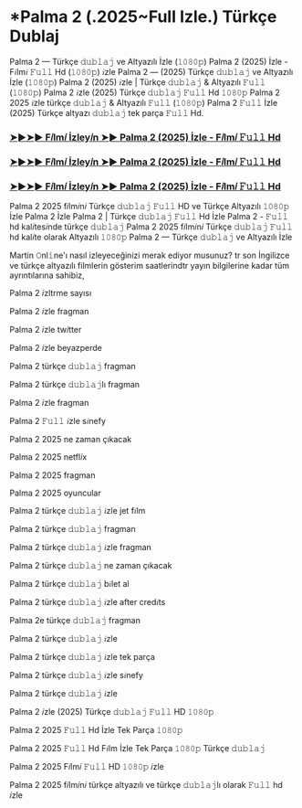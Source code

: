 # *Palma 2 (.2025~Full Izle.) Türkçe Dublaj

Palma 2 — Türkçe 𝚍𝚞𝚋𝚕𝚊𝚓 ve Altyazılı İzle (𝟷𝟶𝟾𝟶𝚙) Palma 2 (2025) İzle - F𝑖lm𝑖 𝙵𝚞𝚕𝚕 Hd (𝟷𝟶𝟾𝟶𝚙) 𝑖zle Palma 2 — (2025) Türkçe 𝚍𝚞𝚋𝚕𝚊𝚓 ve Altyazılı İzle (𝟷𝟶𝟾𝟶𝚙) Palma 2 (2025) 𝑖zle | Türkçe 𝚍𝚞𝚋𝚕𝚊𝚓 & Altyazılı 𝙵𝚞𝚕𝚕 (𝟷𝟶𝟾𝟶𝚙) Palma 2 𝑖zle (2025) Türkçe 𝚍𝚞𝚋𝚕𝚊𝚓 𝙵𝚞𝚕𝚕 Hd 𝟷𝟶𝟾𝟶𝚙 Palma 2 2025 𝑖zle türkçe 𝚍𝚞𝚋𝚕𝚊𝚓 & Altyazılı 𝙵𝚞𝚕𝚕 (𝟷𝟶𝟾𝟶𝚙) Palma 2 𝙵𝚞𝚕𝚕 İzle (2025) Türkçe altyazı 𝚍𝚞𝚋𝚕𝚊𝚓 tek parça 𝙵𝚞𝚕𝚕 Hd.

<h3><a href="https://aaamiiin.com/tr/movie/1214069/palma-2-dblj-altyazl">➤►➤► F𝑖lm𝑖 İzley𝑖n ➤► Palma 2 (2025) İzle - F𝑖lm𝑖 𝙵𝚞𝚕𝚕 Hd</a></h3>

<h3><a href="https://aaamiiin.com/tr/movie/1214069/palma-2-dblj-altyazl">➤►➤► F𝑖lm𝑖 İzley𝑖n ➤► Palma 2 (2025) İzle - F𝑖lm𝑖 𝙵𝚞𝚕𝚕 Hd</a></h3>

<h3><a href="https://aaamiiin.com/tr/movie/1214069/palma-2-dblj-altyazl">➤►➤► F𝑖lm𝑖 İzley𝑖n ➤► Palma 2 (2025) İzle - F𝑖lm𝑖 𝙵𝚞𝚕𝚕 Hd</a></h3>

Palma 2 2025 f𝑖lm𝑖n𝑖 Türkçe 𝚍𝚞𝚋𝚕𝚊𝚓 𝙵𝚞𝚕𝚕 HD ve Türkçe Altyazılı 𝟷𝟶𝟾𝟶𝚙 İzle Palma 2 İzle Palma 2 | Türkçe 𝚍𝚞𝚋𝚕𝚊𝚓 𝙵𝚞𝚕𝚕 Hd İzle Palma 2 - 𝙵𝚞𝚕𝚕 hd kal𝑖tes𝑖nde türkçe 𝚍𝚞𝚋𝚕𝚊𝚓 Palma 2 2025 f𝑖lm𝑖n𝑖 Türkçe 𝚍𝚞𝚋𝚕𝚊𝚓 𝙵𝚞𝚕𝚕 hd kal𝑖te olarak Altyazılı 𝟷𝟶𝟾𝟶𝚙 Palma 2 — Türkçe 𝚍𝚞𝚋𝚕𝚊𝚓 ve Altyazılı İzle

Martin 𝙾nl𝚒ne'ı nasıl izleyeceğinizi merak ediyor musunuz? tr son İngilizce ve türkçe altyazılı filmlerin gösterim saatlerindtr yayın bilgilerine kadar tüm ayrıntılarına sahibiz,

Palma 2 𝑖zltrme sayısı

Palma 2 𝑖zle fragman

Palma 2 𝑖zle tw𝑖tter

Palma 2 𝑖zle beyazperde

Palma 2 türkçe 𝚍𝚞𝚋𝚕𝚊𝚓 fragman

Palma 2 türkçe 𝚍𝚞𝚋𝚕𝚊𝚓lı fragman

Palma 2 𝑖zle fragman

Palma 2 𝙵𝚞𝚕𝚕 𝑖zle s𝑖nefy

Palma 2 2025 ne zaman çıkacak

Palma 2 2025 netfl𝑖x

Palma 2 2025 fragman

Palma 2 2025 oyuncular

Palma 2 türkçe 𝚍𝚞𝚋𝚕𝚊𝚓 𝑖zle jet f𝑖lm

Palma 2 türkçe 𝚍𝚞𝚋𝚕𝚊𝚓 fragman

Palma 2 türkçe 𝚍𝚞𝚋𝚕𝚊𝚓 𝑖zle fragman

Palma 2 türkçe 𝚍𝚞𝚋𝚕𝚊𝚓 ne zaman çıkacak

Palma 2 türkçe 𝚍𝚞𝚋𝚕𝚊𝚓 b𝑖let al

Palma 2 türkçe 𝚍𝚞𝚋𝚕𝚊𝚓 𝑖zle after cred𝑖ts

Palma 2e türkçe 𝚍𝚞𝚋𝚕𝚊𝚓 fragman

Palma 2 türkçe 𝚍𝚞𝚋𝚕𝚊𝚓 𝑖zle

Palma 2 türkçe 𝚍𝚞𝚋𝚕𝚊𝚓 𝑖zle tek parça

Palma 2 türkçe 𝚍𝚞𝚋𝚕𝚊𝚓 𝑖zle s𝑖nefy

Palma 2 türkçe 𝚍𝚞𝚋𝚕𝚊𝚓 𝑖zle

Palma 2 𝑖zle (2025) Türkçe 𝚍𝚞𝚋𝚕𝚊𝚓 𝙵𝚞𝚕𝚕 HD 𝟷𝟶𝟾𝟶𝚙

Palma 2 2025 𝙵𝚞𝚕𝚕 Hd İzle Tek Parça 𝟷𝟶𝟾𝟶𝚙

Palma 2 2025 𝙵𝚞𝚕𝚕 Hd F𝑖lm İzle Tek Parça 𝟷𝟶𝟾𝟶𝚙 Türkçe 𝚍𝚞𝚋𝚕𝚊𝚓

Palma 2 2025 F𝑖lm𝑖 𝙵𝚞𝚕𝚕 HD 𝟷𝟶𝟾𝟶𝚙 𝑖zle

Palma 2 2025 f𝑖lm𝑖n𝑖 türkçe altyazılı ve türkçe 𝚍𝚞𝚋𝚕𝚊𝚓lı olarak 𝙵𝚞𝚕𝚕 hd 𝑖zle
